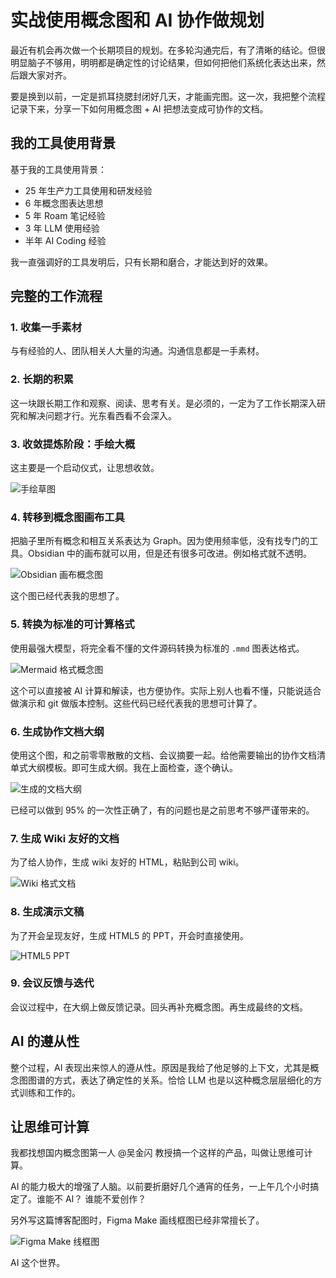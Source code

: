 # 实战使用概念图和 AI 协作做规划

最近有机会再次做一个长期项目的规划。在多轮沟通完后，有了清晰的结论。但很明显脑子不够用，明明都是确定性的讨论结果，但如何把他们系统化表达出来，然后跟大家对齐。

要是换到以前，一定是抓耳挠腮封闭好几天，才能画完图。这一次，我把整个流程记录下来，分享一下如何用概念图 + AI 把想法变成可协作的文档。

## 我的工具使用背景

基于我的工具使用背景：
- 25 年生产力工具使用和研发经验
- 6 年概念图表达思想
- 5 年 Roam 笔记经验
- 3 年 LLM 使用经验
- 半年 AI Coding 经验

我一直强调好的工具发明后，只有长期和磨合，才能达到好的效果。

## 完整的工作流程

### 1. 收集一手素材

与有经验的人、团队相关人大量的沟通。沟通信息都是一手素材。

### 2. 长期的积累

这一块跟长期工作和观察、阅读、思考有关。是必须的，一定为了工作长期深入研究和解决问题才行。光东看西看不会深入。

### 3. 收敛提炼阶段：手绘大概

这主要是一个启动仪式，让思想收敛。

![手绘草图](page0.png)

### 4. 转移到概念图画布工具

把脑子里所有概念和相互关系表达为 Graph。因为使用频率低，没有找专门的工具。Obsidian 中的画布就可以用，但是还有很多可改进。例如格式就不透明。

![Obsidian 画布概念图](page1.png)

这个图已经代表我的思想了。

### 5. 转换为标准的可计算格式

使用最强大模型，将完全看不懂的文件源码转换为标准的 `.mmd` 图表达格式。

![Mermaid 格式概念图](page2.png)

这个可以直接被 AI 计算和解读，也方便协作。实际上别人也看不懂，只能说适合做演示和 git 做版本控制。这些代码已经代表我的思想可计算了。

### 6. 生成协作文档大纲

使用这个图，和之前零零散散的文档、会议摘要一起。给他需要输出的协作文档清单式大纲模板。即可生成大纲。我在上面检查，逐个确认。

![生成的文档大纲](page3.png)

已经可以做到 95% 的一次性正确了，有的问题也是之前思考不够严谨带来的。

### 7. 生成 Wiki 友好的文档

为了给人协作，生成 wiki 友好的 HTML，粘贴到公司 wiki。

![Wiki 格式文档](page4.png)

### 8. 生成演示文稿

为了开会呈现友好，生成 HTML5 的 PPT，开会时直接使用。

![HTML5 PPT](page5.png)

### 9. 会议反馈与迭代

会议过程中，在大纲上做反馈记录。回头再补充概念图。再生成最终的文档。

## AI 的遵从性

整个过程，AI 表现出来惊人的遵从性。原因是我给了他足够的上下文，尤其是概念图图谱的方式，表达了确定性的关系。恰恰 LLM 也是以这种概念层层细化的方式训练和工作的。

## 让思维可计算

我都找想国内概念图第一人 @吴金闪 教授搞一个这样的产品，叫做让思维可计算。

AI 的能力极大的增强了人脑。以前要折磨好几个通宵的任务，一上午几个小时搞定了。谁能不 AI？ 谁能不爱创作？

另外写这篇博客配图时，Figma Make 画线框图已经非常擅长了。

![Figma Make 线框图](page6.png)

AI 这个世界。
